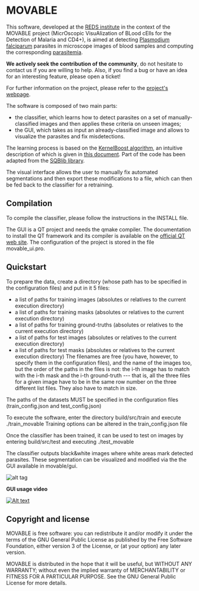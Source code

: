 MOVABLE
=======
This software, developed at the [REDS institute](https://reds.heig-vd.ch) in the context of the MOVABLE project (MicrOscopic VisuAlization of BLood cElls for the Detection of Malaria and CD4+), is aimed at detecting [Plasmodium falciparum](https://en.wikipedia.org/wiki/Plasmodium_falciparum) parasites in microscope images of blood samples and computing the corresponding [parasitemia](https://en.wikipedia.org/wiki/Parasitemia).

**We actively seek the contribution of the community**, do not hesitate to contact us if you are willing to help.
Also, if you find a bug or have an idea for an interesting feature, please open a ticket!

For further information on the project, please refer to the [project's webpage](https://reds.heig-vd.ch/rad/projets/movable).

The software is composed of two main parts:
- the classifier, which learns how to detect parasites on a set of manually-classified images and then applies these criteria on unseen images;
- the GUI, which takes as input an already-classified image and allows to visualize the parasites and fix misdetections.

The learning process is based on the [KernelBoost algorithm](http://cvlabwww.epfl.ch/~lepetit/papers/becker_miccai13.pdf), an intuitive description of which is given in [this document](http://reds-data.heig-vd.ch//publications/movable_2016/movable_kb_doc.pdf). Part of the code has been adapted from the [SQBlib library](http://sites.google.com/site/carlosbecker).

The visual interface allows the user to manually fix automated segmentations and then export these modifications to a file, which can then be fed back to the classifier for a retraining.

## Compilation
To compile the classifier, please follow the instructions in the INSTALL file.

The GUI is a QT project and needs the qmake compiler. The documentation to install the QT framework and its compiler is available on the [official QT web site](https://www.qt.io/).
The configuration of the project is stored in the file movable_ui.pro.

## Quickstart
To prepare the data, create a directory (whose path has to be specified in the
configuration files) and put in it 5 files:
- a list of paths for training images (absolutes or relatives to the current
  execution directory)
- a list of paths for training masks (absolutes or relatives to the current
  execution directory)
- a list of paths for training ground-truths (absolutes or relatives to the
  current execution directory)
- a list of paths for test images (absolutes or relatives to the current
  execution directory)
- a list of paths for test masks (absolutes or relatives to the current execution
  directory)
The filenames are free (you have, however, to specify them in the configuration
files), and the name of the images too,
but the order of the paths in the files is not: the i-th image has to match with
the i-th mask and the i-th ground-truth --- that is, all the three files for a
given image have to be in the same row number on the three different list files.
They also have to match in size.

The paths of the datasets MUST be specified in the configuration files
(train_config.json and test_config.json)

To execute the software, enter the directory build/src/train and execute
./train_movable <PUT A SIMULATION NAME HERE>
Training options can be altered in the train_config.json file

Once the classifier has been trained, it can be used to test on images by
entering build/src/test and executing
./test_movable <PUT A SIMULATION NAME HERE> <PATH TO THE CLASSIFIER>

The classifier outputs black&white images where white areas mark detected parasites.
These segmentation can be visualized and modified via the the GUI available in movable/gui.

![alt tag](http://reds-data.heig-vd.ch//publications/movable_2016/interface_with_label.png)

**GUI usage video**

[![Alt text](https://img.youtube.com/vi/TWuErkVzPKM/0.jpg)](https://www.youtube.com/watch?v=TWuErkVzPKM)

## Copyright and license

MOVABLE is free software: you can redistribute it and/or modify it under the terms of the GNU General Public License as published by the Free Software Foundation, either version 3 of the License, or (at your option) any later version.

MOVABLE is distributed in the hope that it will be useful, but WITHOUT ANY WARRANTY; without even the implied warranty of MERCHANTABILITY or FITNESS FOR A PARTICULAR PURPOSE.  See the GNU General Public License for more details.
